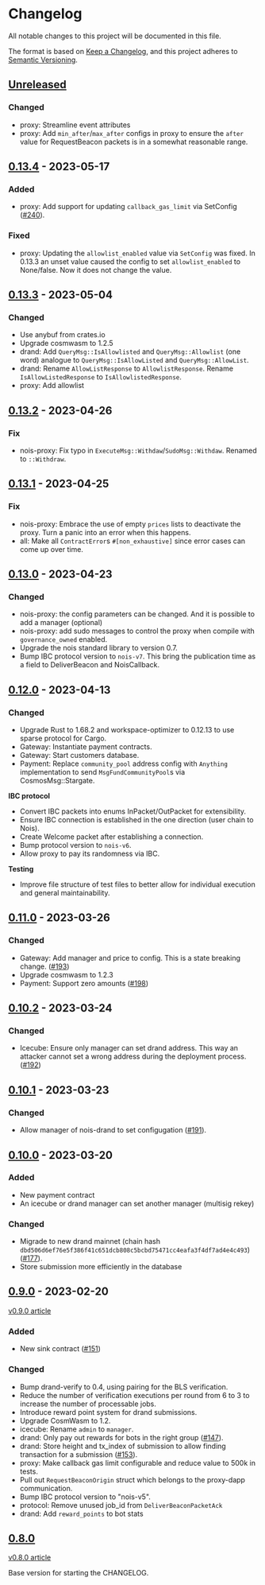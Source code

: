 # Changelog

All notable changes to this project will be documented in this file.

The format is based on [Keep a Changelog](https://keepachangelog.com/en/1.0.0/),
and this project adheres to
[Semantic Versioning](https://semver.org/spec/v2.0.0.html).

## [Unreleased]

### Changed

- proxy: Streamline event attributes
- proxy: Add `min_after`/`max_after` configs in proxy to ensure the `after`
  value for RequestBeacon packets is in a somewhat reasonable range.

## [0.13.4] - 2023-05-17

### Added

- proxy: Add support for updating `callback_gas_limit` via SetConfig ([#240]).

[#240]: https://github.com/noislabs/nois-contracts/pull/240

### Fixed

- proxy: Updating the `allowlist_enabled` value via `SetConfig` was fixed. In
  0.13.3 an unset value caused the config to set `allowlist_enabled` to
  None/false. Now it does not change the value.

## [0.13.3] - 2023-05-04

### Changed

- Use anybuf from crates.io
- Upgrade cosmwasm to 1.2.5
- drand: Add `QueryMsg::IsAllowlisted` and `QueryMsg::Allowlist` (one word)
  analogue to `QueryMsg::IsAllowListed` and `QueryMsg::AllowList`.
- drand: Rename `AllowListResponse` to `AllowlistResponse`. Rename
  `IsAllowListedResponse` to `IsAllowlistedResponse`.
- proxy: Add allowlist

## [0.13.2] - 2023-04-26

### Fix

- nois-proxy: Fix typo in `ExecuteMsg::Withdaw`/`SudoMsg::Withdaw`. Renamed to
  `::Withdraw`.

## [0.13.1] - 2023-04-25

### Fix

- nois-proxy: Embrace the use of empty `prices` lists to deactivate the proxy.
  Turn a panic into an error when this happens.
- all: Make all `ContractError`s `#[non_exhaustive]` since error cases can come
  up over time.

## [0.13.0] - 2023-04-23

### Changed

- nois-proxy: the config parameters can be changed. And it is possible to add a
  manager (optional)
- nois-proxy: add sudo messages to control the proxy when compile with
  `governance_owned` enabled.
- Upgrade the nois standard library to version 0.7.
- Bump IBC protocol version to `nois-v7`. This bring the publication time as a
  field to DeliverBeacon and NoisCallback.

## [0.12.0] - 2023-04-13

### Changed

- Upgrade Rust to 1.68.2 and workspace-optimizer to 0.12.13 to use sparse
  protocol for Cargo.
- Gateway: Instantiate payment contracts.
- Gateway: Start customers database.
- Payment: Replace `community_pool` address config with `Anything`
  implementation to send `MsgFundCommunityPool`s via CosmosMsg::Stargate.

**IBC protocol**

- Convert IBC packets into enums InPacket/OutPacket for extensibility.
- Ensure IBC connection is established in the one direction (user chain to
  Nois).
- Create Welcome packet after establishing a connection.
- Bump protocol version to `nois-v6`.
- Allow proxy to pay its randomness via IBC.

**Testing**

- Improve file structure of test files to better allow for individual execution
  and general maintainability.

## [0.11.0] - 2023-03-26

### Changed

- Gateway: Add manager and price to config. This is a state breaking change.
  ([#193])
- Upgrade cosmwasm to 1.2.3
- Payment: Support zero amounts ([#198])

[#193]: https://github.com/noislabs/nois-contracts/pull/192
[#198]: https://github.com/noislabs/nois-contracts/pull/198

## [0.10.2] - 2023-03-24

### Changed

- Icecube: Ensure only manager can set drand address. This way an attacker
  cannot set a wrong address during the deployment process. ([#192])

[#192]: https://github.com/noislabs/nois-contracts/pull/192

## [0.10.1] - 2023-03-23

### Changed

- Allow manager of nois-drand to set configugation ([#191]).

[#191]: https://github.com/noislabs/nois-contracts/pull/191

## [0.10.0] - 2023-03-20

### Added

- New payment contract
- An icecube or drand manager can set another manager (multisig rekey)

### Changed

- Migrade to new drand mainnet (chain hash
  `dbd506d6ef76e5f386f41c651dcb808c5bcbd75471cc4eafa3f4df7ad4e4c493`) ([#177]).
- Store submission more efficiently in the database

[#177]: https://github.com/noislabs/nois-contracts/pull/177

## [0.9.0] - 2023-02-20

[v0.9.0 article](https://scripta.network/@desmos1mvwy0d9kerz6yp9gj0u3alge9jjyjdu5m0hkpe/fd070691-1d67-4131-b0c7-034476c088e2)

### Added

- New sink contract ([#151])

[#151]: https://github.com/noislabs/nois-contracts/pull/151

### Changed

- Bump drand-verify to 0.4, using pairing for the BLS verification.
- Reduce the number of verification executions per round from 6 to 3 to increase
  the number of processable jobs.
- Introduce reward point system for drand submissions.
- Upgrade CosmWasm to 1.2.
- icecube: Rename `admin` to `manager`.
- drand: Only pay out rewards for bots in the right group ([#147]).
- drand: Store height and tx_index of submission to allow finding transaction
  for a submission ([#153]).
- proxy: Make callback gas limit configurable and reduce value to 500k in tests.
- Pull out `RequestBeaconOrigin` struct which belongs to the proxy-dapp
  communication.
- Bump IBC protocol version to "nois-v5".
- protocol: Remove unused job_id from `DeliverBeaconPacketAck`
- drand: Add `reward_points` to bot stats

[#147]: https://github.com/noislabs/nois-contracts/pull/147
[#153]: https://github.com/noislabs/nois-contracts/issues/153

## [0.8.0]

[v0.8.0 article](https://scripta.network/@desmos1s5rsl054mufsu2nhqn2wmvsmx0s2vwkcxwwwuv/d3e8db51-a111-4870-8fa0-4c37df9081b5)

Base version for starting the CHANGELOG.

[unreleased]: https://github.com/noislabs/nois-contracts/compare/v0.13.4...HEAD
[0.13.4]: https://github.com/noislabs/nois-contracts/compare/v0.13.3...v0.13.4
[0.13.3]: https://github.com/noislabs/nois-contracts/compare/v0.13.2...v0.13.3
[0.13.2]: https://github.com/noislabs/nois-contracts/compare/v0.13.1...v0.13.2
[0.13.1]: https://github.com/noislabs/nois-contracts/compare/v0.13.0...v0.13.1
[0.13.0]: https://github.com/noislabs/nois-contracts/compare/v0.12.0...v0.13.0
[0.12.0]: https://github.com/noislabs/nois-contracts/compare/v0.11.0...v0.12.0
[0.11.0]: https://github.com/noislabs/nois-contracts/compare/v0.10.2...v0.11.0
[0.10.2]: https://github.com/noislabs/nois-contracts/compare/v0.10.1...v0.10.2
[0.10.1]: https://github.com/noislabs/nois-contracts/compare/v0.10.0...v0.10.1
[0.10.0]: https://github.com/noislabs/nois-contracts/compare/v0.9.0...v0.10.0
[0.9.0]: https://github.com/noislabs/nois-contracts/compare/v0.8.0...v0.9.0
[0.8.0]: https://github.com/noislabs/nois-contracts/tree/v0.8.0
